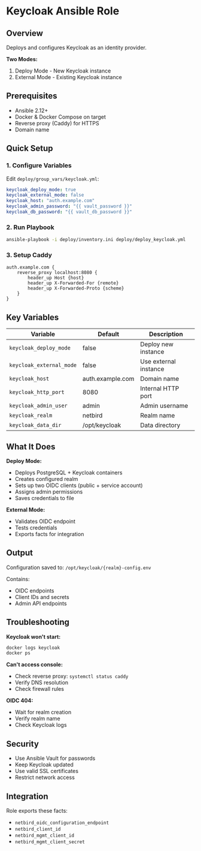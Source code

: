 # Keycloak Ansible Role

## Overview

Deploys and configures Keycloak as an identity provider.

**Two Modes:**
1. Deploy Mode - New Keycloak instance
2. External Mode - Existing Keycloak instance

## Prerequisites

- Ansible 2.12+
- Docker & Docker Compose on target
- Reverse proxy (Caddy) for HTTPS
- Domain name

## Quick Setup

### 1. Configure Variables

Edit `deploy/group_vars/keycloak.yml`:

```yaml
keycloak_deploy_mode: true
keycloak_external_mode: false
keycloak_host: "auth.example.com"
keycloak_admin_password: "{{ vault_password }}"
keycloak_db_password: "{{ vault_db_password }}"
```

### 2. Run Playbook

```bash
ansible-playbook -i deploy/inventory.ini deploy/deploy_keycloak.yml
```

### 3. Setup Caddy

```
auth.example.com {
    reverse_proxy localhost:8080 {
        header_up Host {host}
        header_up X-Forwarded-For {remote}
        header_up X-Forwarded-Proto {scheme}
    }
}
```

## Key Variables

| Variable | Default | Description |
|----------|---------|-------------|
| `keycloak_deploy_mode` | false | Deploy new instance |
| `keycloak_external_mode` | false | Use external instance |
| `keycloak_host` | auth.example.com | Domain name |
| `keycloak_http_port` | 8080 | Internal HTTP port |
| `keycloak_admin_user` | admin | Admin username |
| `keycloak_realm` | netbird | Realm name |
| `keycloak_data_dir` | /opt/keycloak | Data directory |

## What It Does

**Deploy Mode:**
- Deploys PostgreSQL + Keycloak containers
- Creates configured realm
- Sets up two OIDC clients (public + service account)
- Assigns admin permissions
- Saves credentials to file

**External Mode:**
- Validates OIDC endpoint
- Tests credentials
- Exports facts for integration

## Output

Configuration saved to: `/opt/keycloak/{realm}-config.env`

Contains:
- OIDC endpoints
- Client IDs and secrets
- Admin API endpoints

## Troubleshooting

**Keycloak won't start:**
```bash
docker logs keycloak
docker ps
```

**Can't access console:**
- Check reverse proxy: `systemctl status caddy`
- Verify DNS resolution
- Check firewall rules

**OIDC 404:**
- Wait for realm creation
- Verify realm name
- Check Keycloak logs

## Security

- Use Ansible Vault for passwords
- Keep Keycloak updated
- Use valid SSL certificates
- Restrict network access

## Integration

Role exports these facts:
- `netbird_oidc_configuration_endpoint`
- `netbird_client_id`
- `netbird_mgmt_client_id`
- `netbird_mgmt_client_secret`
